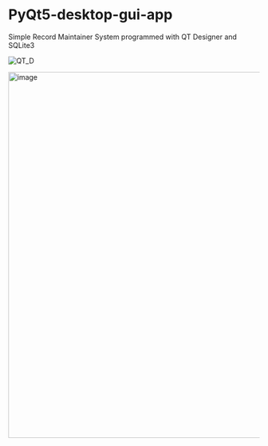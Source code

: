 # PyQt5-desktop-gui-app
Simple Record Maintainer System programmed with QT Designer and SQLite3

![QT_D](https://user-images.githubusercontent.com/70580812/117005986-8b0dd480-acf0-11eb-9cb5-0af5d0422666.png)

<img width="734" alt="image" src="https://user-images.githubusercontent.com/70580812/117006831-944b7100-acf1-11eb-96cf-04e4daad12cb.png">


